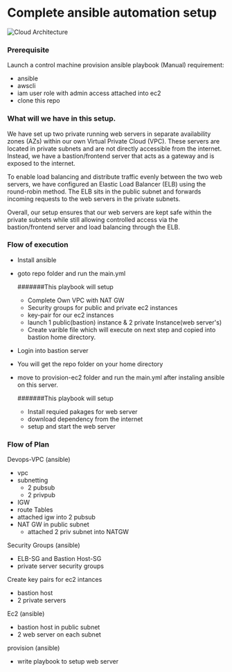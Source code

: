 # Complete ansible automation setup
![Cloud Architecture](https://github.com/GitPit-ak/aws-ansible-vpc/assets/44562876/d5d34464-8382-4d17-933e-64cdc3546ebd)


### Prerequisite

Launch a control machine provision ansible playbook (Manual)
requirement:
- ansible
- awscli
- iam user role with admin access attached into ec2
- clone this repo

### What will we have in this setup.
We have set up two private running web servers in separate availability zones (AZs) within our own Virtual Private Cloud (VPC). These servers are located in private subnets and are not directly accessible from the internet. Instead, we have a bastion/frontend server that acts as a gateway and is exposed to the internet.

To enable load balancing and distribute traffic evenly between the two web servers, we have configured an Elastic Load Balancer (ELB) using the round-robin method. The ELB sits in the public subnet and forwards incoming requests to the web servers in the private subnets.

Overall, our setup ensures that our web servers are kept safe within the private subnets while still allowing controlled access via the bastion/frontend server and load balancing through the ELB.


### Flow of execution 

- Install ansible
- goto repo folder and run the main.yml
    
    #######This playbook will setup
    - Complete Own VPC with NAT GW
    - Security groups for public and private ec2 instances
    - key-pair for our ec2 instances
    - launch 1 public(bastion) instance & 2 private Instance(web server's)
    - Create varible file which will execute on next step and copied into bastion home directory.

- Login into bastion server 
- You will get the repo folder on your home directory
- move to provision-ec2 folder and run the main.yml after instaling ansible on this server.


    #######This playbook will setup
    - Install requied pakages for web server
    - download dependency from the internet
    - setup and start the web server

 

### Flow of Plan 

Devops-VPC (ansible)

- vpc
- subnetting
    - 2 pubsub
    - 2 privpub
- IGW
- route Tables
 - attached igw into 2 pubsub
- NAT GW in public subnet
    - attached 2 priv subnet into NATGW

Security Groups (ansible)
- ELB-SG and Bastion Host-SG
- private server security groups

Create key pairs for ec2 intances
- bastion host
- 2 private servers

Ec2 (ansible)
- bastion host in public subnet
- 2 web server on each subnet

provision (ansible)
- write playbook to setup web server

